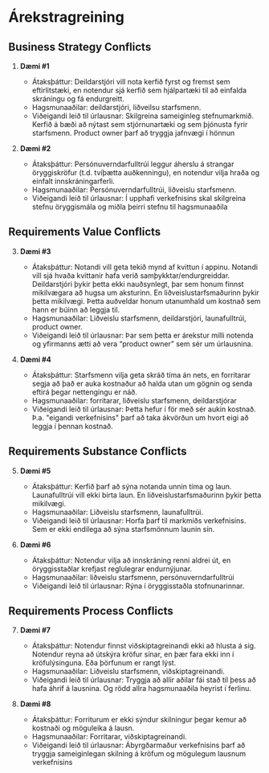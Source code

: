 # Árekstragreining

## Business Strategy Conflicts
1. **Dæmi #1**  
   - Átaksþáttur: Deildarstjóri vill nota kerfið fyrst og fremst sem eftirlitstæki, en notendur sjá kerfið sem hjálpartæki til að einfalda skráningu og fá endurgreitt.
   - Hagsmunaaðilar: deildarstjóri, liðveilsu starfsmenn.
   - Viðeigandi leið til úrlausnar: Skilgreina sameiginleg stefnumarkmið. Kerfið á bæði að nýtast sem stjórnunartæki og sem þjónusta fyrir starfsmenn. Product owner þarf að tryggja jafnvægi í hönnun

2. **Dæmi #2**  
   - Átaksþáttur: Persónuverndarfulltrúi leggur áherslu á strangar öryggiskröfur (t.d. tvíþætta auðkenningu), en notendur vilja hraða og einfalt innskráningarferli.
   - Hagsmunaaðilar: Persónuverndarfulltrúi, liðveislu starfsmenn.
   - Viðeigandi leið til úrlausnar: Í upphafi verkefnisins skal skilgreina stefnu öryggismála og miðla þeirri stefnu til hagsmunaaðila

## Requirements Value Conflicts
3. **Dæmi #3**  
   - Átaksþáttur: Notandi vill geta tekið mynd af kvittun í appinu. Notandi vill sjá hvaða kvittanir hafa verið samþykktar/endurgreiddar. Deildarstjóri þykir þetta ekki nauðsynlegt, þar sem honum finnst mikilvægara að hugsa um aksturinn. En liðveislustarfsmaðurinn þykir þetta mikilvægi. Þetta auðveldar honum utanumhald um kostnað sem hann er búinn að leggja til.
   - Hagsmunaaðilar: Liðveislu starfsmenn, deildarstjóri, launafulltrúi, product owner.
   - Viðeigandi leið til úrlausnar: Þar sem þetta er árekstur milli notenda og yfirmanns ætti að vera “product owner” sem sér um úrlausnina.

4. **Dæmi #4**  
   - Átaksþáttur: Starfsmenn vilja geta skráð tíma án nets, en forritarar segja að það er auka kostnaður að halda utan um gögnin og senda eftirá þegar nettengingu er náð.
   - Hagsmunaaðilar: forritarar, liðveislu starfsmenn, deildarstjórar
   - Viðeigandi leið til úrlausnar: Þetta hefur í för með sér aukin kostnað. Þ.a. "eigandi verkefnisins" þarf að taka ákvörðun um hvort eigi að leggja í þennan kostnað.

## Requirements Substance Conflicts
5. **Dæmi #5**  
   - Átaksþáttur: Kerfið þarf að sýna notanda unnin tíma og laun. Launafulltrúi vill ekki birta laun. En liðveislustarfsmaðurinn þykir þetta mikilvægi. 
   - Hagsmunaaðilar: Liðveislu starfsmenn, launafulltrúi.
   - Viðeigandi leið til úrlausnar: Horfa þarf til markmiðs verkefnisins. Sem er ekki endilega að sýna starfsmönnum launin sín.


6. **Dæmi #6**  
   - Átaksþáttur: Notendur vilja að innskráning renni aldrei út, en öryggisstaðlar krefjast reglulegrar endurnýjunar.
   - Hagsmunaaðilar: liðveislu starfsmenn, persónuverndarfulltrúi
   - Viðeigandi leið til úrlausnar: Rýna í öryggisstaðla stofnunarinnar.

## Requirements Process Conflicts
7. **Dæmi #7**  
   - Átaksþáttur: Notendur finnst viðskiptagreinandi ekki að hlusta á sig. Notendur reyna að útskýra kröfur sínar, en þær fara ekki inn í kröfulýsinguna. Eða þörfunum er rangt lýst.
   - Hagsmunaaðilar: Liðveislu starfsmenn, viðskiptagreinandi.
   - Viðeigandi leið til úrlausnar: Tryggja að allir aðilar fái stað til þess að hafa áhrif á lausnina. Og rödd allra hagsmunaaðila heyrist í ferlinu.


8. **Dæmi #8**  
   - Átaksþáttur: Forriturum er ekki sýndur skilningur þegar kemur að kostnaði og möguleika á lausn. 
   - Hagsmunaaðilar: Forritarar, viðskiptagreinandi.
   - Viðeigandi leið til úrlausnar: Ábyrgðarmaður verkefnisins þarf að tryggja sameiginlegan skilning á kröfum og mögulegum lausnum verkefnisins
